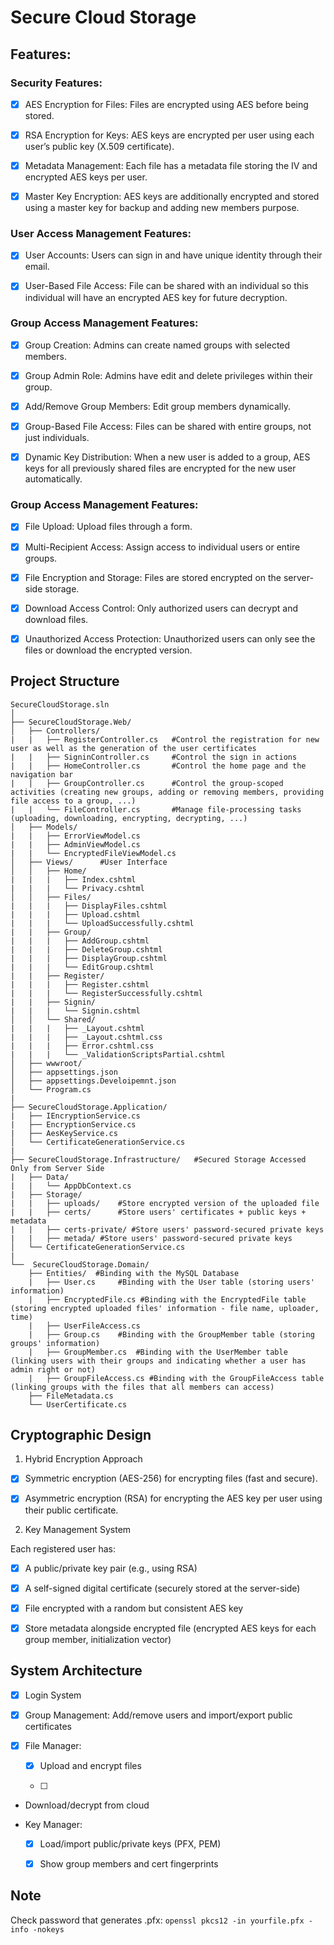 # Secure Cloud Storage 

## Features:

### Security Features:

- [X] AES Encryption for Files: Files are encrypted using AES before being stored.

- [X] RSA Encryption for Keys: AES keys are encrypted per user using each user’s public key (X.509 certificate).

- [X] Metadata Management: Each file has a metadata file storing the IV and encrypted AES keys per user.

- [X] Master Key Encryption: AES keys are additionally encrypted and stored using a master key for backup and adding new members purpose.

### User Access Management Features:

- [X] User Accounts: Users can sign in and have unique identity through their email.

- [X] User-Based File Access: File can be shared with an individual so this individual will have an encrypted AES key for future decryption.

### Group Access Management Features:

- [X] Group Creation: Admins can create named groups with selected members.

- [X] Group Admin Role: Admins have edit and delete privileges within their group.

- [X] Add/Remove Group Members: Edit group members dynamically.

- [X] Group-Based File Access: Files can be shared with entire groups, not just individuals.

- [X] Dynamic Key Distribution: When a new user is added to a group, AES keys for all previously shared files are encrypted for the new user automatically.

### Group Access Management Features:

- [X] File Upload: Upload files through a form.

- [X] Multi-Recipient Access: Assign access to individual users or entire groups.

- [X] File Encryption and Storage: Files are stored encrypted on the server-side storage.

- [X] Download Access Control: Only authorized users can decrypt and download files.

- [X] Unauthorized Access Protection: Unauthorized users can only see the files or download the encrypted version.


## Project Structure 

```
SecureCloudStorage.sln
│
├── SecureCloudStorage.Web/             
│   ├── Controllers/
|   |   ├── RegisterController.cs   #Control the registration for new user as well as the generation of the user certificates
|   |   ├── SigninController.cs     #Control the sign in actions
|   |   ├── HomeController.cs       #Control the home page and the navigation bar
|   |   ├── GroupController.cs      #Control the group-scoped activities (creating new groups, adding or removing members, providing file access to a group, ...)
|   |   └── FileController.cs       #Manage file-processing tasks (uploading, downloading, encrypting, decrypting, ...)
│   ├── Models/
|   |   ├── ErrorViewModel.cs
|   |   ├── AdminViewModel.cs
|   |   └── EncryptedFileViewModel.cs
│   ├── Views/      #User Interface
│   │   ├── Home/
|   |   |   ├── Index.cshtml
|   |   |   └── Privacy.cshtml
│   │   ├── Files/
|   |   |   ├── DisplayFiles.cshtml
|   |   |   ├── Upload.cshtml
|   |   |   └── UploadSuccessfully.cshtml
|   |   ├── Group/
|   |   |   ├── AddGroup.cshtml
|   |   |   ├── DeleteGroup.cshtml
|   |   |   ├── DisplayGroup.cshtml
|   |   |   └── EditGroup.cshtml
|   |   ├── Register/
|   |   |   ├── Register.cshtml
|   |   |   └── RegisterSuccessfully.cshtml
|   |   ├── Signin/
|   |   |   └── Signin.cshtml
│   │   └── Shared/
|   |   |   ├── _Layout.cshtml
|   |   |   ├── _Layout.cshtml.css
|   |   |   ├── Error.cshtml.css
|   |   |   └── _ValidationScriptsPartial.cshtml
│   ├── wwwroot/                        
│   ├── appsettings.json
│   ├── appsettings.Develoipemnt.json
│   └── Program.cs
|
├── SecureCloudStorage.Application/     
|   ├── IEncryptionService.cs      
|   ├── EncryptionService.cs  
|   ├── AesKeyService.cs
│   └── CertificateGenerationService.cs   
|
├── SecureCloudStorage.Infrastructure/   #Secured Storage Accessed Only from Server Side
|   ├── Data/
|   |   └── AppDbContext.cs        
|   ├── Storage/ 
|   |   ├── uploads/    #Store encrypted version of the uploaded file
|   |   ├── certs/      #Store users' certificates + public keys + metadata
|   |   ├── certs-private/ #Store users' password-secured private keys
|   |   ├── metada/ #Store users' password-secured private keys
│   └── CertificateGenerationService.cs   
| 
└──  SecureCloudStorage.Domain/           
    ├── Entities/  #Binding with the MySQL Database
    |   ├── User.cs     #Binding with the User table (storing users' information)
    |   ├── EncryptedFile.cs #Binding with the EncryptedFile table (storing encrypted uploaded files' information - file name, uploader, time)
    |   ├── UserFileAccess.cs
    |   ├── Group.cs    #Binding with the GroupMember table (storing groups' information)
    |   ├── GroupMember.cs  #Binding with the UserMember table (linking users with their groups and indicating whether a user has admin right or not)
    |   ├── GroupFileAccess.cs #Binding with the GroupFileAccess table (linking groups with the files that all members can access)
    ├── FileMetadata.cs
    └── UserCertificate.cs
```

## Cryptographic Design

1. Hybrid Encryption Approach

- [X] Symmetric encryption (AES-256) for encrypting files (fast and secure).

- [X] Asymmetric encryption (RSA) for encrypting the AES key per user using their public certificate.

2. Key Management System

Each registered user has:

- [X] A public/private key pair (e.g., using RSA)

- [X] A self-signed digital certificate (securely stored at the server-side)

- [X] File encrypted with a random but consistent AES key 

- [X] Store metadata alongside encrypted file (encrypted AES keys for each group member, initialization vector)

## System Architecture

- [X] Login System 

- [X] Group Management: Add/remove users and import/export public certificates

- [X] File Manager:

    - [X] Upload and encrypt files

    - [ ]

- Download/decrypt from cloud

- Key Manager:

    - [X] Load/import public/private keys (PFX, PEM)

    - [X] Show group members and cert fingerprints



## Note
Check password that generates .pfx: `openssl pkcs12 -in yourfile.pfx -info -nokeys`
